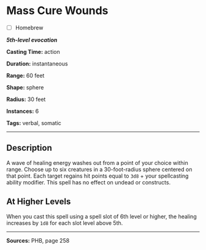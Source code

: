 # Mass Cure Wounds

- [ ] Homebrew

***5th-level evocation***

**Casting Time:** action

**Duration:** instantaneous

**Range:** 60 feet

**Shape:** sphere

**Radius:** 30 feet

**Instances:** 6

**Tags:** verbal, somatic

---

## Description
A wave of healing energy washes out from a point of your choice within range.
Choose up to six creatures in a 30-foot-radius sphere centered on that point.
Each target regains hit points equal to `3d8` + your spellcasting ability modifier.
This spell has no effect on undead or constructs.

## At Higher Levels
When you cast this spell using a spell slot of 6th level or higher, the healing increases by `1d8` for each slot level above 5th.

---

**Sources:** PHB, page 258
